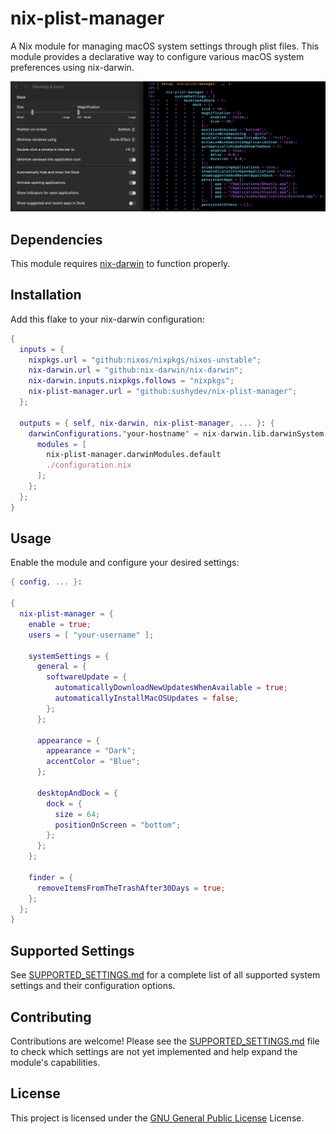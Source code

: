 # nix-plist-manager

A Nix module for managing macOS system settings through plist files. This module provides a declarative way to configure various macOS system preferences using nix-darwin.

![System Settings compared to nix-plist-manager](assets/nix-plist-manager.webp)

## Dependencies

This module requires [nix-darwin](https://github.com/nix-darwin/nix-darwin) to function properly.

## Installation

Add this flake to your nix-darwin configuration:

```nix
{
  inputs = {
    nixpkgs.url = "github:nixos/nixpkgs/nixos-unstable";
    nix-darwin.url = "github:nix-darwin/nix-darwin";
    nix-darwin.inputs.nixpkgs.follows = "nixpkgs";
    nix-plist-manager.url = "github:sushydev/nix-plist-manager";
  };

  outputs = { self, nix-darwin, nix-plist-manager, ... }: {
    darwinConfigurations."your-hostname" = nix-darwin.lib.darwinSystem {
      modules = [
        nix-plist-manager.darwinModules.default
        ./configuration.nix
      ];
    };
  };
}
```

## Usage

Enable the module and configure your desired settings:

```nix
{ config, ... }:

{
  nix-plist-manager = {
    enable = true;
    users = [ "your-username" ];

    systemSettings = {
      general = {
        softwareUpdate = {
          automaticallyDownloadNewUpdatesWhenAvailable = true;
          automaticallyInstallMacOSUpdates = false;
        };
      };

      appearance = {
        appearance = "Dark";
        accentColor = "Blue";
      };

      desktopAndDock = {
        dock = {
          size = 64;
          positionOnScreen = "bottom";
        };
      };
    };

    finder = {
      removeItemsFromTheTrashAfter30Days = true;
    };
  };
}
```

## Supported Settings

See [SUPPORTED_SETTINGS.md](SUPPORTED_SETTINGS.md) for a complete list of all supported system settings and their configuration options.

## Contributing

Contributions are welcome! Please see the [SUPPORTED_SETTINGS.md](SUPPORTED_SETTINGS.md) file to check which settings are not yet implemented and help expand the module's capabilities.

## License

This project is licensed under the [GNU General Public License](LICENSE.md) License.
